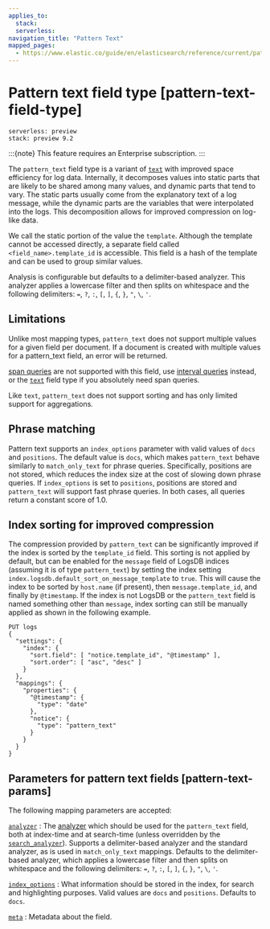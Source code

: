 ```yaml
---
applies_to:
  stack:
  serverless:
navigation_title: "Pattern Text"
mapped_pages:
  - https://www.elastic.co/guide/en/elasticsearch/reference/current/pattern-text.html
---
```


# Pattern text field type [pattern-text-field-type]
```{applies_to}
serverless: preview
stack: preview 9.2
```
:::{note}
This feature requires an Enterprise subscription.
:::

The `pattern_text` field type is a variant of [`text`](/reference/elasticsearch/mapping-reference/text.md) with improved space efficiency for log data.
Internally, it decomposes values into static parts that are likely to be shared among many values, and dynamic parts that tend to vary.
The static parts usually come from the explanatory text of a log message, while the dynamic parts are the variables that were interpolated into the logs.
This decomposition allows for improved compression on log-like data.

We call the static portion of the value the `template`.
Although the template cannot be accessed directly, a separate field called `<field_name>.template_id` is accessible.
This field is a hash of the template and can be used to group similar values.

Analysis is configurable but defaults to a delimiter-based analyzer.
This analyzer applies a lowercase filter and then splits on whitespace and the following delimiters: `=`, `?`, `:`, `[`, `]`, `{`, `}`, `"`, `\`, `'`.

## Limitations

Unlike most mapping types, `pattern_text` does not support multiple values for a given field per document.
If a document is created with multiple values for a pattern_text field, an error will be returned.

[span queries](/reference/query-languages/query-dsl/span-queries.md) are not supported with this field, use [interval queries](/reference/query-languages/query-dsl/query-dsl-intervals-query.md) instead, or the [`text`](/reference/elasticsearch/mapping-reference/text.md) field type if you absolutely need span queries.

Like `text`, `pattern_text` does not support sorting and has only limited support for aggregations.

## Phrase matching
Pattern text supports an `index_options` parameter with valid values of `docs` and `positions`.
The default value is `docs`, which makes `pattern_text` behave similarly to `match_only_text` for phrase queries.
Specifically, positions are not stored, which reduces the index size at the cost of slowing down phrase queries.
If `index_options` is set to `positions`, positions are stored and `pattern_text` will support fast phrase queries.
In both cases, all queries return a constant score of 1.0.

## Index sorting for improved compression
The compression provided by `pattern_text` can be significantly improved if the index is sorted by the `template_id` field.
This sorting is not applied by default, but can be enabled for the `message` field of LogsDB indices (assuming it is of type `pattern_text`) by setting the index setting `index.logsdb.default_sort_on_message_template` to `true`.
This will cause the index to be sorted by `host.name` (if present), then `message.template_id`, and finally by `@timestamp`.
If the index is not LogsDB or the `pattern_text` field is named something other than `message`, index sorting can still be manually applied as shown in the following example.

```console
PUT logs
{
  "settings": {
    "index": {
      "sort.field": [ "notice.template_id", "@timestamp" ],
      "sort.order": [ "asc", "desc" ]
    }
  },
  "mappings": {
    "properties": {
      "@timestamp": {
        "type": "date"
      },
      "notice": {
        "type": "pattern_text"
      }
    }
  }
}
```


## Parameters for pattern text fields [pattern-text-params]

The following mapping parameters are accepted:

[`analyzer`](/reference/elasticsearch/mapping-reference/analyzer.md)
:   The [analyzer](docs-content://manage-data/data-store/text-analysis.md) which should be used for the `pattern_text` field, both at index-time and at search-time (unless overridden by the  [`search_analyzer`](/reference/elasticsearch/mapping-reference/search-analyzer.md)).
Supports a delimiter-based analyzer and the standard analyzer, as is used in `match_only_text` mappings.
Defaults to the delimiter-based analyzer, which applies a lowercase filter and then splits on whitespace and the following delimiters: `=`, `?`, `:`, `[`, `]`, `{`, `}`, `"`, `\`, `'`.

[`index_options`](/reference/elasticsearch/mapping-reference/index-options.md)
:   What information should be stored in the index, for search and highlighting purposes. Valid values are `docs` and `positions`. Defaults to `docs`.

[`meta`](/reference/elasticsearch/mapping-reference/mapping-field-meta.md)
:   Metadata about the field.

